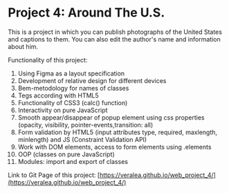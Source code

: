 # Project 4: Around The U.S.

This is a project in which you can publish photographs of the United States and captions to them. You can also edit the author's name and information about him.

Functionality of this project:
1. Using Figma as a layout specification
2. Development of relative design for different devices
3. Bem-metodology for names of classes
4. Tegs according with HTML5
5. Functionality of CSS3 (calc() function)
6. Interactivity on pure JavaScript
7. Smooth appear/disappear of popup element using css properties (opacity, visibility, pointer-events,transition: all)
8. Form validation by HTML5 (input attributes type, required, maxlength, minlength)  and JS (Constraint Validation API)
9. Work with DOM elements, access to form elements using .elements
10. OOP (classes on pure JavaScript)
11. Modules: import and export of classes

Link to Git Page of this project:
[https://veralea.github.io/web_project_4/](https://veralea.github.io/web_project_4/)
